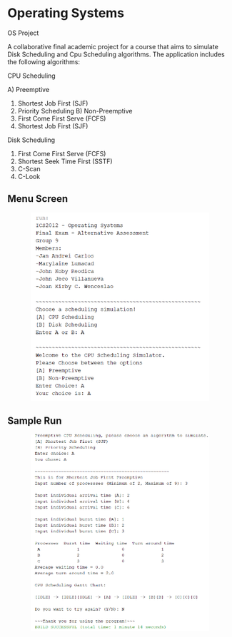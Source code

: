 # Operating Systems
OS Project

A collaborative final academic project for a course that aims to simulate Disk Scheduling and Cpu Scheduling algorithms. The application includes the following algorithms:

CPU Scheduling

A) Preemptive
  1. Shortest Job First (SJF)
  2. Priority Scheduling
B) Non-Preemptive
  1. First Come First Serve (FCFS)
  2. Shortest Job First (SJF)

Disk Scheduling

1. First Come First Serve (FCFS)
2. Shortest Seek Time First (SSTF)
3. C-Scan
4. C-Look

## Menu Screen

<p align="center">
<img src="menu.png" width="400" title="Menu Page">
</p>

## Sample Run

<p align="center">
<img src="run.png" width="400" title="Run Page">
</p>
